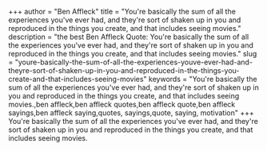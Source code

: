 +++
author = "Ben Affleck"
title = "You're basically the sum of all the experiences you've ever had, and they're sort of shaken up in you and reproduced in the things you create, and that includes seeing movies."
description = "the best Ben Affleck Quote: You're basically the sum of all the experiences you've ever had, and they're sort of shaken up in you and reproduced in the things you create, and that includes seeing movies."
slug = "youre-basically-the-sum-of-all-the-experiences-youve-ever-had-and-theyre-sort-of-shaken-up-in-you-and-reproduced-in-the-things-you-create-and-that-includes-seeing-movies"
keywords = "You're basically the sum of all the experiences you've ever had, and they're sort of shaken up in you and reproduced in the things you create, and that includes seeing movies.,ben affleck,ben affleck quotes,ben affleck quote,ben affleck sayings,ben affleck saying,quotes, sayings,quote, saying, motivation"
+++
You're basically the sum of all the experiences you've ever had, and they're sort of shaken up in you and reproduced in the things you create, and that includes seeing movies.
